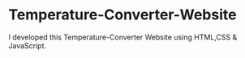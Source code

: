# Temperature-Converter-Website
I developed this Temperature-Converter Website using HTML,CSS &amp; JavaScript.
